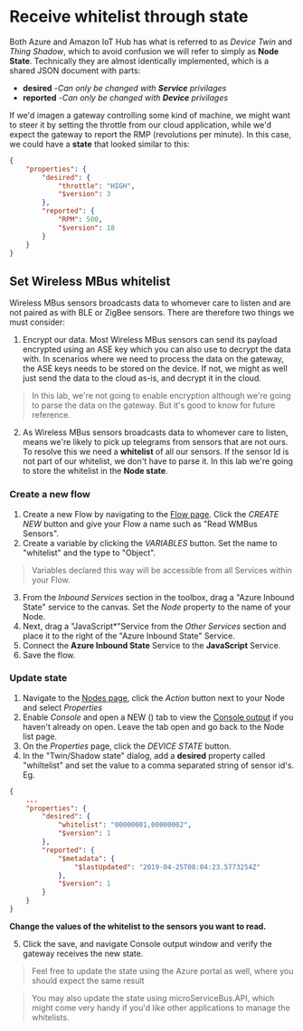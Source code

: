# Receive whitelist through state

Both Azure and Amazon IoT Hub has what is referred to as *Device Twin* and *Thing Shadow*, which to avoid confusion we will refer to simply as **Node State**. Technically they are almost identically implemented, which is a shared JSON document with parts:

* **desired**  -*Can only be changed with **Service** privilages*
* **reported** -*Can only be changed with **Device** privilages*


If we'd imagen a gateway controlling some kind of machine, we might want to steer it by setting the throttle from our cloud application, while we'd expect the gateway to report the RMP (revolutions per minute). In this case, we could have a **state** that looked similar to this:
```json
{
    "properties": {
        "desired": {
            "throttle": "HIGH",
            "$version": 3
        },
        "reported": {
            "RPM": 500,
            "$version": 18
        }
    }
}
```

## Set Wireless MBus whitelist

Wireless MBus sensors broadcasts data to whomever care to listen and are not paired as with BLE or ZigBee sensors. There are therefore two things we must consider:

1. Encrypt our data. Most Wireless MBus sensors can send its payload encrypted using an ASE key which you can also use to decrypt the data with. In scenarios where we need to process the data on the gateway, the ASE keys needs to be stored on the device. If not, we might as well just send the data to the cloud as-is, and decrypt it in the cloud.

> In this lab, we're not going to enable encryption although we're going to parse the data on the gateway. But it's good to know for future reference.

2. As Wireless MBus sensors broadcasts data to whomever care to listen, means we're likely to pick up telegrams from sensors that are not ours. To resolve this we need a **whitelist** of all our sensors. If the sensor Id is not part of our whitelist, we don't have to parse it. In this lab we're going to store the whitelist in the **Node state**.

### Create a new flow

1. Create a new Flow by navigating to the [Flow page](https://microservicebus.com/Integration). Click the *CREATE NEW* button and give your Flow a name such as "Read WMBus Sensors".
2. Create a variable by clicking the *VARIABLES* button. Set the name to "whitelist" and the type to "Object".
> Variables declared this way will be accessible from all Services within your Flow. 
3. From the *Inbound Services* section in the toolbox, drag a "Azure Inbound State" service to the canvas. Set the *Node* property to the name of your Node.
4. Next, drag a "JavaScript*"Service from the *Other Services* section and place it to the right of the "Azure Inbound State" Service. 
5. Connect the **Azure Inbound State** Service to the **JavaScript** Service.
6. Save the flow.

### Update state
1. Navigate to the [Nodes page](https://microservicebus.com/Nodes), click the *Action* button next to your Node and select *Properties*
2. Enable *Console* and open a NEW () tab to view the [Console output](https://microservicebus.com/Nodes) if you haven't already on open. Leave the tab open and go back to the Node list page.
3. On the *Properties* page, click the *DEVICE STATE* button.
4. In the "Twin/Shadow state" dialog, add a **desired** property called "whiltelist" and set the value to a comma separated string of sensor id's. Eg.

```json
{
    ...
    "properties": {
        "desired": {
            "whitelist": "00000001,00000002",
            "$version": 1
        },
        "reported": {
            "$metadata": {
                "$lastUpdated": "2019-04-25T08:04:23.5773254Z"
            },
            "$version": 1
        }
    }
}
```
**Change the values of the whitelist to the sensors you want to read.**

5. Click the save, and navigate Console output window and verify the gateway receives the new state.

> Feel free to update the state using the Azure portal as well, where you should expect the same result

> You may also update the state using microServiceBus.API, which might come very handy if you'd like other applications to manage the whitelists.




